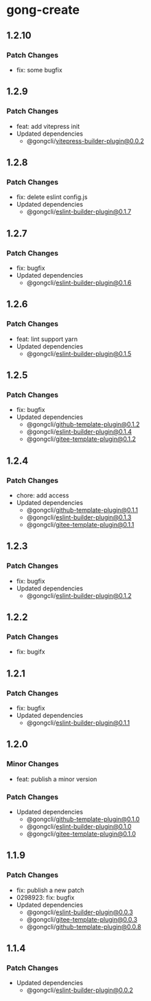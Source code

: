 # gong-create

## 1.2.10

### Patch Changes

- fix: some bugfix

## 1.2.9

### Patch Changes

- feat: add vitepress init
- Updated dependencies
  - @gongcli/vitepress-builder-plugin@0.0.2

## 1.2.8

### Patch Changes

- fix: delete eslint config.js
- Updated dependencies
  - @gongcli/eslint-builder-plugin@0.1.7

## 1.2.7

### Patch Changes

- fix: bugfix
- Updated dependencies
  - @gongcli/eslint-builder-plugin@0.1.6

## 1.2.6

### Patch Changes

- feat: lint support yarn
- Updated dependencies
  - @gongcli/eslint-builder-plugin@0.1.5

## 1.2.5

### Patch Changes

- fix: bugfix
- Updated dependencies
  - @gongcli/github-template-plugin@0.1.2
  - @gongcli/eslint-builder-plugin@0.1.4
  - @gongcli/gitee-template-plugin@0.1.2

## 1.2.4

### Patch Changes

- chore: add access
- Updated dependencies
  - @gongcli/github-template-plugin@0.1.1
  - @gongcli/eslint-builder-plugin@0.1.3
  - @gongcli/gitee-template-plugin@0.1.1

## 1.2.3

### Patch Changes

- fix: bugfix
- Updated dependencies
  - @gongcli/eslint-builder-plugin@0.1.2

## 1.2.2

### Patch Changes

- fix: bugifx

## 1.2.1

### Patch Changes

- fix: bugfix
- Updated dependencies
  - @gongcli/eslint-builder-plugin@0.1.1

## 1.2.0

### Minor Changes

- feat: publish a minor version

### Patch Changes

- Updated dependencies
  - @gongcli/github-template-plugin@0.1.0
  - @gongcli/eslint-builder-plugin@0.1.0
  - @gongcli/gitee-template-plugin@0.1.0

## 1.1.9

### Patch Changes

- fix: publish a new patch
- 0298923: fix: bugfix
- Updated dependencies
  - @gongcli/eslint-builder-plugin@0.0.3
  - @gongcli/gitee-template-plugin@0.0.3
  - @gongcli/github-template-plugin@0.0.8

## 1.1.4

### Patch Changes

- Updated dependencies
  - @gongcli/eslint-builder-plugin@0.0.2
